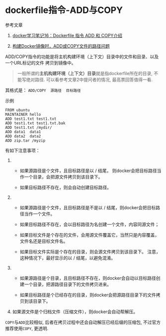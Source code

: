 # dockerfile指令-ADD与COPY

参考文章

1. [docker学习笔记16：Dockerfile 指令 ADD 和 COPY介绍](http://www.cnblogs.com/51kata/p/5264894.html)

2. [构建Docker镜像时，ADD或COPY文件的路径问题](https://segmentfault.com/q/1010000012115071?sort=created)

ADD/COPY指令的功能是将主机构建环境（上下文）目录中的文件和目录、以及一个URL标记的文件 拷贝到镜像中。

> 一般所谓的**主机构建环境（上下文）目录**就是指dockerfile所在的目录, 不能写绝对路径. 可以看参考文章2中提问者的情况, 最高票回答值得一看.

其格式是： `ADD/COPY  源路径  目标路径`

示例

```
FROM ubuntu
MAINTAINER hello
ADD test1.txt test1.txt
ADD test1.txt test1.txt.bak
ADD test1.txt /mydir/
ADD data1  data1
ADD data2  data2
ADD zip.tar /myzip
```

有如下注意事项：

1. 
    - 如果源路径是个文件，且目标路径是以 / 结尾， 则docker会把目标路径当作一个目录，会把源文件拷贝到该目录下。

    - 如果目标路径不存在，则会自动创建目标路径。

2.
    - 如果源路径是个文件，且目标路径是不是以 / 结尾，则docker会把目标路径当作一个文件。

    - 如果目标路径不存在，会以目标路径为名创建一个文件，内容同源文件；
    
    - 如果目标文件是个存在的文件，会用源文件覆盖它，当然只是内容覆盖，文件名还是目标文件名。

    - 如果目标文件实际是个存在的目录，则会源文件拷贝到该目录下。 注意，这种情况下，最好显示的以 / 结尾，以避免混淆。

3. 
    - 如果源路径是个目录，且目标路径不存在，则docker会自动以目标路径创建一个目录，把源路径目录下的文件拷贝进来。

    - 如果目标路径是个已经存在的目录，则docker会把源路径目录下的文件拷贝到该目录下。

4. 如果源文件是个归档文件（压缩文件），则docker会自动帮解压。

`COPY`与`ADD`比较相似, 后者在拷贝过程中还会自动解压已经后缀的压缩包, 不过官方推荐使用`COPY`, 更透明.